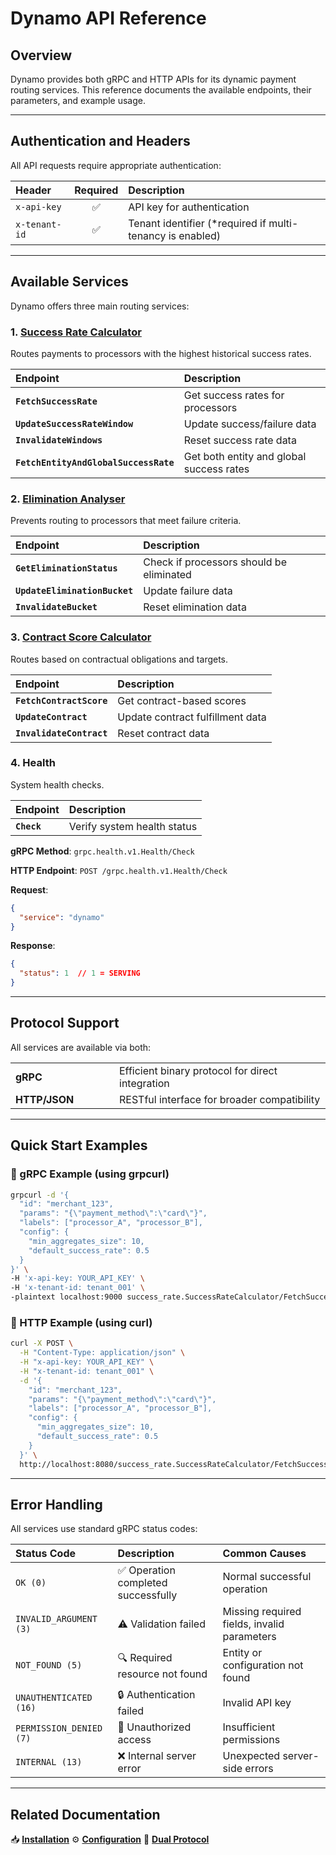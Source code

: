 # Dynamo API Reference

## Overview

Dynamo provides both gRPC and HTTP APIs for its dynamic payment routing services. This reference documents the available endpoints, their parameters, and example usage.

---

## Authentication and Headers

All API requests require appropriate authentication:

| Header | Required | Description |
|:-------|:--------:|:------------|
| `x-api-key` | ✅ | API key for authentication |
| `x-tenant-id` | ✅ | Tenant identifier (*required if multi-tenancy is enabled) |

---

## Available Services

Dynamo offers three main routing services:

### 1. **[Success Rate Calculator](api-reference/success-rate.md)**

Routes payments to processors with the highest historical success rates.

| Endpoint | Description |
|:---------|:------------|
| **`FetchSuccessRate`** | Get success rates for processors |
| **`UpdateSuccessRateWindow`** | Update success/failure data |
| **`InvalidateWindows`** | Reset success rate data |
| **`FetchEntityAndGlobalSuccessRate`** | Get both entity and global success rates |

### 2. **[Elimination Analyser](api-reference/elimination.md)**

Prevents routing to processors that meet failure criteria.

| Endpoint | Description |
|:---------|:------------|
| **`GetEliminationStatus`** | Check if processors should be eliminated |
| **`UpdateEliminationBucket`** | Update failure data |
| **`InvalidateBucket`** | Reset elimination data |

### 3. **[Contract Score Calculator](api-reference/contract.md)**

Routes based on contractual obligations and targets.

| Endpoint | Description |
|:---------|:------------|
| **`FetchContractScore`** | Get contract-based scores |
| **`UpdateContract`** | Update contract fulfillment data |
| **`InvalidateContract`** | Reset contract data |

### 4. **Health**

System health checks.

| Endpoint | Description |
|:---------|:------------|
| **`Check`** | Verify system health status |

**gRPC Method**: `grpc.health.v1.Health/Check`

**HTTP Endpoint**: `POST /grpc.health.v1.Health/Check`

**Request**:

```json
{
  "service": "dynamo"
}
```

**Response**:

```json
{
  "status": 1  // 1 = SERVING
}
```

---

## Protocol Support

All services are available via both:

<table>
  <tr>
    <td width="150px"><strong>gRPC</strong></td>
    <td>Efficient binary protocol for direct integration</td>
  </tr>
  <tr>
    <td><strong>HTTP/JSON</strong></td>
    <td>RESTful interface for broader compatibility</td>
  </tr>
</table>

---

## Quick Start Examples

### 🔹 gRPC Example (using grpcurl)

```bash
grpcurl -d '{
  "id": "merchant_123",
  "params": "{\"payment_method\":\"card\"}",
  "labels": ["processor_A", "processor_B"],
  "config": {
    "min_aggregates_size": 10,
    "default_success_rate": 0.5
  }
}' \
-H 'x-api-key: YOUR_API_KEY' \
-H 'x-tenant-id: tenant_001' \
-plaintext localhost:9000 success_rate.SuccessRateCalculator/FetchSuccessRate
```

### 🔹 HTTP Example (using curl)

```bash
curl -X POST \
  -H "Content-Type: application/json" \
  -H "x-api-key: YOUR_API_KEY" \
  -H "x-tenant-id: tenant_001" \
  -d '{
    "id": "merchant_123",
    "params": "{\"payment_method\":\"card\"}",
    "labels": ["processor_A", "processor_B"],
    "config": {
      "min_aggregates_size": 10,
      "default_success_rate": 0.5
    }
  }' \
  http://localhost:8080/success_rate.SuccessRateCalculator/FetchSuccessRate
```

---

## Error Handling

All services use standard gRPC status codes:

| Status Code | Description | Common Causes |
|:------------|:------------|:--------------|
| <code>OK (0)</code> | ✅ Operation completed successfully | Normal successful operation |
| <code>INVALID_ARGUMENT (3)</code> | ⚠️ Validation failed | Missing required fields, invalid parameters |
| <code>NOT_FOUND (5)</code> | 🔍 Required resource not found | Entity or configuration not found |
| <code>UNAUTHENTICATED (16)</code> | 🔒 Authentication failed | Invalid API key |
| <code>PERMISSION_DENIED (7)</code> | 🚫 Unauthorized access | Insufficient permissions |
| <code>INTERNAL (13)</code> | ❌ Internal server error | Unexpected server-side errors |

---

## Related Documentation

📥 [**Installation**](installation.md)  ⚙️ [**Configuration**](configuration.md)  🔄 [**Dual Protocol**](dual-protocol-layer.md)

